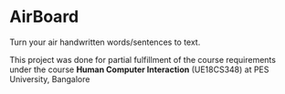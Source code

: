 # AirBoard
Turn your air handwritten words/sentences to text.

This project was done for partial fulfillment of the course requirements under the course **Human Computer Interaction** (UE18CS348) at PES University, Bangalore
